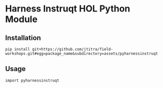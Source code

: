 # Harness Instruqt HOL Python Module

## Installation

`pip install git+https://github.com/jtitra/field-workshops.git#egg=package_name&subdirectory=assets/pyharnessinstruqt`

## Usage 

```
import pyharnessinstruqt
```
